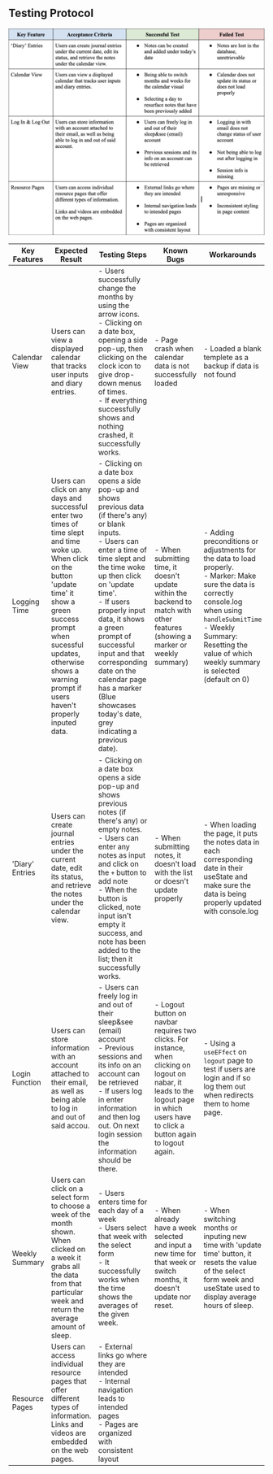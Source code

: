 ## Testing Protocol
![February 15th testing protocol table](https://github.com/UW-INFO442-WI23/christmas/blob/test/src/img/testing-protocol.png?raw=true)

| Key Features 	| Expected Result 	| Testing Steps 	| Known Bugs 	| Workarounds 	|
|---	|---	|---	|---	|---	|
| Calendar View 	| Users can view a displayed calendar that tracks user inputs and diary entries.  	| - Users successfully change the months by using the arrow icons.<br>- Clicking on a date box, opening a side pop-up, then clicking on the clock icon to give drop-down menus of times.<br>- If everything successfully shows and nothing crashed, it successfully works. 	| - Page crash when calendar data is not successfully loaded 	| - Loaded a blank templete as a backup if data is not found 	|
| Logging Time 	| Users can click on any days and successful enter two times of time slept and time woke up. <br>When click on the button 'update time' it show a green success prompt when sucessful updates, otherwise shows a warning prompt if users haven't properly inputed data. 	| - Clicking on a date box opens a side pop-up and shows previous data (if there's any) or blank inputs.<br>- Users can enter a time of time slept and the time woke up then click on 'update time'.<br>- If users properly input data, it shows a green prompt of successful input and that corresponding date on the calendar page has a marker (Blue showcases today's date, grey indicating a previous date). 	| - When submitting time, it doesn't update within the backend to match with other features (showing a marker or weekly summary) 	| - Adding preconditions or adjustments for the data to load properly.<br>- Marker: Make sure the data is correctly console.log when using `handleSubmitTime`<br>- Weekly Summary: Resetting the value of which weekly summary is selected (default on 0) 	|
| 'Diary' Entries 	| Users can create journal entries under the current date, edit its status, and retrieve the notes under the calendar view. 	| - Clicking on a date box opens a side pop-up and shows previous notes (if there's any) or empty notes.<br>- Users can enter any notes as input and click on the `+` button to add note<br>- When the button is clicked, note input isn't empty it success, and note has been added to the list; then it successfully works. 	| - When submitting notes, it doesn't load with the list or doesn't update properly  	| - When loading the page, it puts the notes data in each corresponding date in their useState and make sure the data is being properly updated with console.log  	|
| Login Function 	| Users can store information with an account attached to their email, as well as being able to log in and out of said accou. 	| - Users can freely log in and out of their sleep&see (email) account <br>- Previous sessions and its info on an account can be retrieved<br>- If users log in enter information and then log out. On next login session the information should be there. 	| - Logout button on navbar requires two clicks. For instance, when clicking on logout on nabar, it leads to the logout page in which users have to click a button again to logout again. 	| - Using a `useEFfect` on `logout` page to test if users are login and if so log them out when redirects them to home page. 	|
| Weekly Summary 	| Users can click on a select form to choose a week of the month shown. When clicked on a week it grabs all the data from that particular week and return the average amount of sleep. 	| - Users enters time for each day of a week<br>- Users select that week with the select form<br>- It successfully works when the time shows the averages of the given week. 	| - When already have a week selected and input a new time for that week or switch months, it doesn't update nor reset. 	| - When switching months or inputing new time with 'update time' button, it resets the value of the select form week and useState used to display average hours of sleep. 	|
| Resource Pages 	| Users can access individual resource pages that offer different types of information. Links and videos are embedded on the web pages. 	| - External links go where they are intended<br>- Internal navigation leads to intended pages<br>- Pages are organized with consistent layout 	|  	|  	|